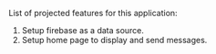 List of projected features for this application:
1. Setup firebase as a data source.
2. Setup home page to display and send messages.

